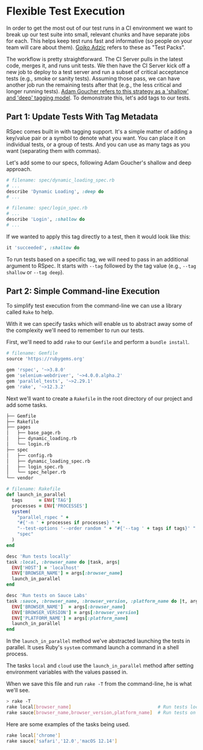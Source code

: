 # Flexible Test Execution

In order to get the most out of our test runs in a CI environment we want to break up our test suite into small, relevant chunks and have separate jobs for each. This helps keep test runs fast and informative (so people on your team will care about them). [Gojko Adzic](https://gojko.net/) refers to these as "Test Packs".

The workflow is pretty straightforward. The CI Server pulls in the latest code, merges it, and runs unit tests. We then have the CI Server kick off a new job to deploy to a test server and run a subset of critical acceptance tests (e.g., smoke or sanity tests). Assuming those pass, we can have another job run the remaining tests after that (e.g., the less critical and longer running tests). [Adam Goucher refers to this strategy as a 'shallow' and 'deep' tagging model](https://github.com/adamgoucher/rspec-selenium-pageobjects#tags).
To demonstrate this, let's add tags to our tests.

## Part 1: Update Tests With Tag Metadata

RSpec comes built in with tagging support. It's a simple matter of adding a key/value pair or a symbol to denote what you want. You can place it on individual tests, or a group of tests. And you can use as many tags as you want (separating them with commas).

Let's add some to our specs, following Adam Goucher's shallow and deep approach.

```ruby
# filename: spec/dynamic_loading_spec.rb
# ...
describe 'Dynamic Loading', :deep do
# ...
```

```ruby
# filename: spec/login_spec.rb
# ...
describe 'Login', :shallow do
# ...
```

If we wanted to apply this tag directly to a test, then it would look like this:

```ruby
it 'succeeded', :shallow do
```

To run tests based on a specific tag, we will need to pass in an additional argument to RSpec. It starts with `--tag` followed by the tag value (e.g., `--tag shallow` or `--tag deep`).


## Part 2: Simple Command-line Execution

To simplify test execution from the command-line we can use a library called `Rake` to help.

With it we can specify tasks which will enable us to abstract away some of the complexity we'll need to remember to run our tests.

First, we'll need to add `rake` to our `Gemfile` and perform a `bundle install`.

```ruby
# filename: Gemfile
source 'https://rubygems.org'

gem 'rspec', '~>3.8.0'
gem 'selenium-webdriver', '~>4.0.0.alpha.2'
gem 'parallel_tests', '~>2.29.1'
gem 'rake', '~>12.3.2'
```

Next we'll want to create a `Rakefile` in the root directory of our project and add some tasks.

```sh
├── Gemfile
├── Rakefile
├── pages
│   ├── base_page.rb
│   ├── dynamic_loading.rb
│   └── login.rb
├── spec
│   ├── config.rb
│   ├── dynamic_loading_spec.rb
│   ├── login_spec.rb
│   └── spec_helper.rb
└── vendor
```

```ruby
# filename: Rakefile
def launch_in_parallel
  tags      = ENV['TAG']
  processes = ENV['PROCESSES']
  system(
    "parallel_rspec " + 
    "#{'-n ' + processes if processes} " +
    "--test-options '--order random " + "#{'--tag ' + tags if tags}' " +
    "spec"
  )
end

desc 'Run tests locally'
task :local, :browser_name do |task, args|
  ENV['HOST'] = 'localhost'
  ENV['BROWSER_NAME'] = args[:browser_name]
  launch_in_parallel
end

desc 'Run tests on Sauce Labs'
task :sauce, :browser_name, :browser_version, :platform_name do |t, args|
  ENV['BROWSER_NAME']  = args[:browser_name]
  ENV['BROWSER_VERSION'] = args[:browser_version]
  ENV['PLATFORM_NAME'] = args[:platform_name]
  launch_in_parallel
end
```

In the `launch_in_parallel` method we've abstracted launching the tests in parallel. It uses Ruby's `system` command launch a command in a shell process.

The tasks `local` and `cloud` use the `launch_in_parallel` method after setting environment variables with the values passed in.

When we save this file and run `rake -T` from the command-line, he is what we'll see.

```sh
> rake -T
rake local[browser_name]                                # Run tests locally
rake sauce[browser_name,browser_version,platform_name]  # Run tests on Sauce Labs
```

Here are some examples of the tasks being used.

```sh
rake local['chrome']
rake sauce['safari','12.0','macOS 12.14']
```


